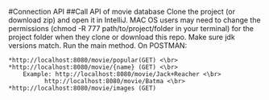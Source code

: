 #Connection API
##Call API of movie database
Clone the project (or download zip) and open it in IntelliJ.
MAC OS users may need to change the permissions (chmod -R 777 path/to/project/folder in your terminal) for the project folder when they clone or download this repo.
Make sure jdk versions match.
Run the main method.
On POSTMAN:

    *http://localhost:8080/movie/popular(GET) <\br>
    *http://localhost:8080/movie/{name} (GET) <\br>
        Example: http://localhost:8080/movie/Jack+Reacher <\br>
              http://localhost:8080/movie/Batma <\br>
    *http://localhost:8080/movie/images (GET)        
